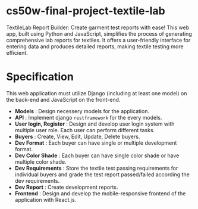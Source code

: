 # cs50w-final-project-textile-lab
TextileLab Report Builder: Create garment test reports with ease! This web app, built using Python and JavaScript, simplifies the process of generating comprehensive lab reports for textiles. It offers a user-friendly interface for entering data and produces detailed reports, making textile testing more efficient. 

# Specification
This web application must utilize Django (including at least one model) on the back-end and JavaScript on the front-end.
- **Models** : Design necessery models for the application.
- **API** : Implement django `restframework` for the every models.
- **User login, Register** : Design and develop user login system with multiple user role. Each user can perform different tasks.
- **Buyers** : Create, View, Edit, Update, Delete buyers.
- **Dev Format** : Each buyer can have single or multiple development format.
- **Dev Color Shade** : Each buyer can have single color shade or have multiple color shade.
- **Dev Requirements** : Store the textile test passing requirements for individual buyers and grade the test report passed/failed according the dev requirements.
- **Dev Report** : Create development reports.
- **Frontend** : Design and develop the mobile-responsive frontend of the application with React.js.